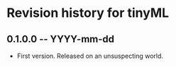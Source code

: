 # Revision history for tinyML

## 0.1.0.0 -- YYYY-mm-dd

* First version. Released on an unsuspecting world.
